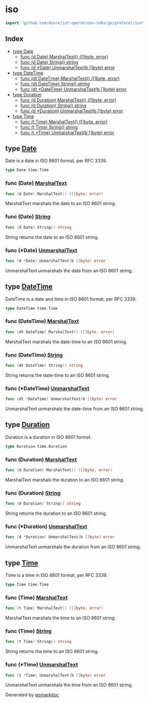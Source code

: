 <!-- Code generated by gomarkdoc. DO NOT EDIT -->

# iso

```go
import "github.com/Azure/iot-operations-sdks/go/protocol/iso"
```

## Index

- [type Date](<#Date>)
  - [func \(d Date\) MarshalText\(\) \(\[\]byte, error\)](<#Date.MarshalText>)
  - [func \(d Date\) String\(\) string](<#Date.String>)
  - [func \(d \*Date\) UnmarshalText\(b \[\]byte\) error](<#Date.UnmarshalText>)
- [type DateTime](<#DateTime>)
  - [func \(dt DateTime\) MarshalText\(\) \(\[\]byte, error\)](<#DateTime.MarshalText>)
  - [func \(dt DateTime\) String\(\) string](<#DateTime.String>)
  - [func \(dt \*DateTime\) UnmarshalText\(b \[\]byte\) error](<#DateTime.UnmarshalText>)
- [type Duration](<#Duration>)
  - [func \(d Duration\) MarshalText\(\) \(\[\]byte, error\)](<#Duration.MarshalText>)
  - [func \(d Duration\) String\(\) string](<#Duration.String>)
  - [func \(d \*Duration\) UnmarshalText\(b \[\]byte\) error](<#Duration.UnmarshalText>)
- [type Time](<#Time>)
  - [func \(t Time\) MarshalText\(\) \(\[\]byte, error\)](<#Time.MarshalText>)
  - [func \(t Time\) String\(\) string](<#Time.String>)
  - [func \(t \*Time\) UnmarshalText\(b \[\]byte\) error](<#Time.UnmarshalText>)


<a name="Date"></a>
## type [Date](<https://github.com/microsoft/mqtt-patterns/blob/main/lib/go/protocol/iso/types.go#L15>)

Date is a date in ISO 8601 format, per RFC 3339.

```go
type Date time.Time
```

<a name="Date.MarshalText"></a>
### func \(Date\) [MarshalText](<https://github.com/microsoft/mqtt-patterns/blob/main/lib/go/protocol/iso/types.go#L39>)

```go
func (d Date) MarshalText() ([]byte, error)
```

MarshalText marshals the date to an ISO 8601 string.

<a name="Date.String"></a>
### func \(Date\) [String](<https://github.com/microsoft/mqtt-patterns/blob/main/lib/go/protocol/iso/types.go#L34>)

```go
func (d Date) String() string
```

String returns the date to an ISO 8601 string.

<a name="Date.UnmarshalText"></a>
### func \(\*Date\) [UnmarshalText](<https://github.com/microsoft/mqtt-patterns/blob/main/lib/go/protocol/iso/types.go#L44>)

```go
func (d *Date) UnmarshalText(b []byte) error
```

UnmarshalText unmarshals the date from an ISO 8601 string.

<a name="DateTime"></a>
## type [DateTime](<https://github.com/microsoft/mqtt-patterns/blob/main/lib/go/protocol/iso/types.go#L18>)

DateTime is a date and time in ISO 8601 format, per RFC 3339.

```go
type DateTime time.Time
```

<a name="DateTime.MarshalText"></a>
### func \(DateTime\) [MarshalText](<https://github.com/microsoft/mqtt-patterns/blob/main/lib/go/protocol/iso/types.go#L62>)

```go
func (dt DateTime) MarshalText() ([]byte, error)
```

MarshalText marshals the date\-time to an ISO 8601 string.

<a name="DateTime.String"></a>
### func \(DateTime\) [String](<https://github.com/microsoft/mqtt-patterns/blob/main/lib/go/protocol/iso/types.go#L57>)

```go
func (dt DateTime) String() string
```

String returns the date\-time to an ISO 8601 string.

<a name="DateTime.UnmarshalText"></a>
### func \(\*DateTime\) [UnmarshalText](<https://github.com/microsoft/mqtt-patterns/blob/main/lib/go/protocol/iso/types.go#L67>)

```go
func (dt *DateTime) UnmarshalText(b []byte) error
```

UnmarshalText unmarshals the date\-time from an ISO 8601 string.

<a name="Duration"></a>
## type [Duration](<https://github.com/microsoft/mqtt-patterns/blob/main/lib/go/protocol/iso/types.go#L21>)

Duration is a duration in ISO 8601 format.

```go
type Duration time.Duration
```

<a name="Duration.MarshalText"></a>
### func \(Duration\) [MarshalText](<https://github.com/microsoft/mqtt-patterns/blob/main/lib/go/protocol/iso/types.go#L82>)

```go
func (d Duration) MarshalText() ([]byte, error)
```

MarshalText marshals the duration to an ISO 8601 string.

<a name="Duration.String"></a>
### func \(Duration\) [String](<https://github.com/microsoft/mqtt-patterns/blob/main/lib/go/protocol/iso/types.go#L77>)

```go
func (d Duration) String() string
```

String returns the duration to an ISO 8601 string.

<a name="Duration.UnmarshalText"></a>
### func \(\*Duration\) [UnmarshalText](<https://github.com/microsoft/mqtt-patterns/blob/main/lib/go/protocol/iso/types.go#L87>)

```go
func (d *Duration) UnmarshalText(b []byte) error
```

UnmarshalText unmarshals the duration from an ISO 8601 string.

<a name="Time"></a>
## type [Time](<https://github.com/microsoft/mqtt-patterns/blob/main/lib/go/protocol/iso/types.go#L24>)

Time is a time in ISO 8601 format, per RFC 3339.

```go
type Time time.Time
```

<a name="Time.MarshalText"></a>
### func \(Time\) [MarshalText](<https://github.com/microsoft/mqtt-patterns/blob/main/lib/go/protocol/iso/types.go#L102>)

```go
func (t Time) MarshalText() ([]byte, error)
```

MarshalText marshals the time to an ISO 8601 string.

<a name="Time.String"></a>
### func \(Time\) [String](<https://github.com/microsoft/mqtt-patterns/blob/main/lib/go/protocol/iso/types.go#L97>)

```go
func (t Time) String() string
```

String returns the time to an ISO 8601 string.

<a name="Time.UnmarshalText"></a>
### func \(\*Time\) [UnmarshalText](<https://github.com/microsoft/mqtt-patterns/blob/main/lib/go/protocol/iso/types.go#L107>)

```go
func (t *Time) UnmarshalText(b []byte) error
```

UnmarshalText unmarshals the time from an ISO 8601 string.

Generated by [gomarkdoc](<https://github.com/princjef/gomarkdoc>)

